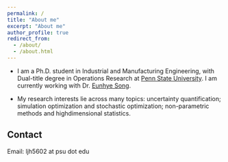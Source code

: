 ```yaml
---
permalink: /
title: "About me"
excerpt: "About me"
author_profile: true
redirect_from: 
  - /about/
  - /about.html
---
```


* I am a Ph.D. student in Industrial and Manufacturing Engineering, with Dual-title degree in Operations Research at [Penn State University](www.ime.psu.edu). I am currently working with Dr. [Eunhye Song](https://sites.google.com/view/eunhyesongphd/home).

* My research interests lie across many topics: uncertainty quantification; simulation optimization and stochastic optimization; non-parametric methods and highdimensional statistics.

## Contact
Email: ljh5602 at psu dot edu

